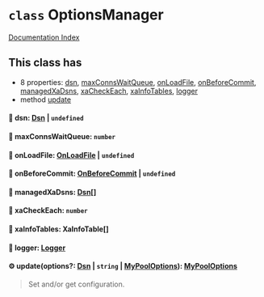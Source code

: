 # `class` OptionsManager

[Documentation Index](../README.md)

## This class has

- 8 properties:
[dsn](#-dsn-dsn--undefined),
[maxConnsWaitQueue](#-maxconnswaitqueue-number),
[onLoadFile](#-onloadfile-onloadfile--undefined),
[onBeforeCommit](#-onbeforecommit-onbeforecommit--undefined),
[managedXaDsns](#-managedxadsns-dsn),
[xaCheckEach](#-xacheckeach-number),
[xaInfoTables](#-xainfotables-xainfotable),
[logger](#-logger-logger)
- method [update](#-updateoptions-dsn--string--mypooloptions-mypooloptions)


#### 📄 dsn: [Dsn](../class.Dsn/README.md) | `undefined`



#### 📄 maxConnsWaitQueue: `number`



#### 📄 onLoadFile: [OnLoadFile](../type.OnLoadFile/README.md) | `undefined`



#### 📄 onBeforeCommit: [OnBeforeCommit](../type.OnBeforeCommit/README.md) | `undefined`



#### 📄 managedXaDsns: [Dsn](../class.Dsn/README.md)\[]



#### 📄 xaCheckEach: `number`



#### 📄 xaInfoTables: XaInfoTable\[]



#### 📄 logger: [Logger](../interface.Logger/README.md)



#### ⚙ update(options?: [Dsn](../class.Dsn/README.md) | `string` | [MyPoolOptions](../interface.MyPoolOptions/README.md)): [MyPoolOptions](../interface.MyPoolOptions/README.md)

> Set and/or get configuration.



